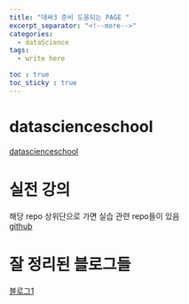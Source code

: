 ```yaml
---
title: "데싸3 준비 도움되는 PAGE "
excerpt_separator: "<!--more-->"
categories:
  - dataScience
tags:
  - write here

toc : true
toc_sticky : true
---
```


# datascienceschool
[datascienceschool](https://datascienceschool.net/intro.html)     

# 실전 강의 
해당 repo 상위단으로 가면 실습 관련 repo들이 있음     
[github](github.com/sunkusun9/DS_Lv3_elearning)     

# 잘 정리된 블로그들 
[블로그1](https://zephyrus1111.tistory.com)    
